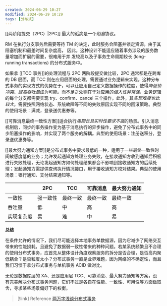 ```yaml
---
created: 2024-06-29 10:27
modified: 2024-06-29 10:29
tags: [分布式]
---
```


[[两阶段提交（2PC）|2PC]] 最大的诟病是一个*阻塞*协议。

RM 在执行分支事务后需要等待 TM 的决定，此时服务会阻塞并锁定资源。由于其 阻塞机制和最差时间复杂度高， 因此，这种设计不能适应随着事务涉及的服务数量增加而扩展的需要，很难用于并 发较高以及子事务生命周期较长 (long-running transactions) 的分布式服务中。

如果拿 [[TCC 事务]]的处理流程与 2PC 两阶段提交做比较，2PC 通常都是在跨库的 DB 层面，而 TCC 则在应用层面的处理，需要通过业务逻辑来实现。这种分布式事务的实现方式的优势在于，可以让应用自己定义数据操作的粒度，使得*降低锁冲突*、*提高吞吐量*成为可能。而不足之处则在于对应用的*侵入性非常强*，业务逻辑的每个分支都需要实现 try、confirm、cancel 三个操作。此外，其*实现难度也比较大*，需要按照网络状态、系统故障等不同的失败原因实现不同的回滚策略。典型的使用场景：满减，登录送优惠券等。

[[可靠消息最终一致性方案]]适合执行*周期长且实时性要求不高*的场景。引入消息机制后，同步的事务操作变为基于消息执行的异步操作，避免了分布式事务中的同步阻塞操作的影响，并实现了两个服务的解耦。典型的使用场景：注册送积分，登录送优惠券等。

[[最大努力通知方案]]是分布式事务中要求最低的一种，适用于一些最终一致性时间敏感度低的业务；允许发起通知方处理业务失败，在接收通知方收到通知后积极进行失败处理，无论发起通知方如何处理结果都会不影响到接收通知方的后续处理；发起通知方需提供查询执行情况接口，用于接收通知方校对结果。典型的使用场景：银行通知、支付结果通知等。

|       | 2PC  | TCC  | 可靠消息 | 最大努力通知 |
| ----- | ---- | ---- | ---- | ------ |
| 一致性   | 强一致性 | 最终一致 | 最终一致 | 最终一致   |
| 吞吐量   | 低    | 中    | 高    | 高      |
| 实现复杂度 | 易    | 难    | 中    | 易      |

**总结**

在条件允许的情况下，我们尽可能选择本地事务单数据源，因为它减少了网络交互带来的性能损耗，且避免了数据弱一致性带来的种种问题。若某系统频繁且不合理的使用分布式事务，应首先从整体设计角度观察服务的拆分是否合理，是否高内聚低耦合？是否粒度太小？分布式事务一直是业界难题，因为网络的不确定性，而且我们习惯于拿分布式事务与单机事务 ACID 做对比。

无论是数据库层的 XA、还是应用层 TCC、可靠消息、最大努力通知等方案，没有完美解决分布式事务问题，它们不过是各自在性能、一致性、可用性等方面做取舍，寻求某些场景偏好下的权衡。

> [!link] Reference
> [两万字浅谈分布式事务](https://mp.weixin.qq.com/s/crpnMPmjd8kL-jNshDCswQ)
